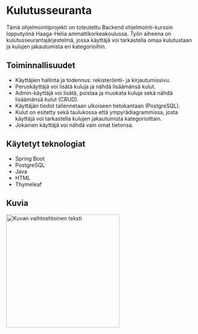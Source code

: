 # Kulutusseuranta

Tämä ohjelmointiprojekti on toteutettu Backend ohjelmointi-kurssin lopputyönä Haaga-Helia ammattikorkeakoulussa. Työn aiheena on kulutusseurantajärjestelmä, jossa käyttäjä
voi tarkastella omaa kulutustaan ja kulujen jakautumista eri kategorioihin.

## Toiminnallisuudet
- Käyttäjien hallinta ja todennus: rekisteröinti- ja kirjautumissivu.
- Peruskäyttäjä voi lisätä kuluja ja nähdä lisäämänsä kulut.
- Admin-käyttäjä voi lisätä, poistaa ja muokata kuluja sekä nähdä lisäämänsä kulut (CRUD).
- Käyttäjän tiedot tallennetaan ulkoiseen tietokantaan (PostgreSQL).
- Kulut on esitetty sekä taulukossa että ympyrädiagrammissa, josta käyttäjä voi tarkastella kulujen
  jakautumista kategorioittain.
- Jokainen käyttäjä voi nähdä vain omat tietonsa.

## Käytetyt teknologiat
- Spring Boot
- PostgreSQL
- Java
- HTML
- Thymeleaf

## Kuvia

<img src="pictures/rekisteroidy.png" alt="Kuvan vaihtoehtoinen teksti" width="300"/>



